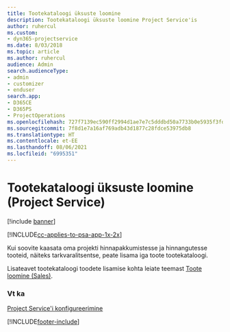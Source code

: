 ```yaml
---
title: Tootekataloogi üksuste loomine
description: Tootekataloogi üksuste loomine Project Service'is
author: ruhercul
ms.custom:
- dyn365-projectservice
ms.date: 8/03/2018
ms.topic: article
ms.author: ruhercul
audience: Admin
search.audienceType:
- admin
- customizer
- enduser
search.app:
- D365CE
- D365PS
- ProjectOperations
ms.openlocfilehash: 727f7139ec590ff2994d1ae7e7c5dddbd50a7733b0e5935f3fd6bdefde713713
ms.sourcegitcommit: 7f8d1e7a16af769adb43d1877c28fdce53975db8
ms.translationtype: HT
ms.contentlocale: et-EE
ms.lasthandoff: 08/06/2021
ms.locfileid: "6995351"
---
```

# <a name="create-product-catalog-items-project-service"></a>Tootekataloogi üksuste loomine (Project Service)

[!include [banner](../includes/psa-now-project-operations.md)]

[!INCLUDE[cc-applies-to-psa-app-1x-2x](../includes/cc-applies-to-psa-app-1x-2x.md)]

Kui soovite kaasata oma projekti hinnapakkumistesse ja hinnangutesse tooteid, näiteks tarkvaralitsentse, peate lisama iga toote tootekataloogi.  
  
 Lisateavet tootekataloogi toodete lisamise kohta leiate teemast [Toote loomine (Sales)](/dynamics365/sales-enterprise/create-product-sales).  
  
### <a name="see-also"></a>Vt ka  
 [Project Service'i konfigureerimine](../psa/configure.md)


[!INCLUDE[footer-include](../includes/footer-banner.md)]